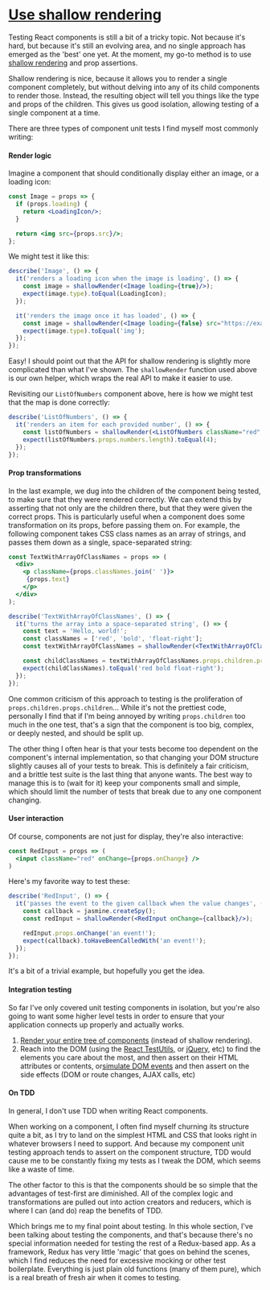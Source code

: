 # [Use shallow rendering](https://camjackson.net/post/9-things-every-reactjs-beginner-should-know#use-shallow-rendering)

Testing React components is still a bit of a tricky topic. Not because it's hard, but because it's still an evolving area, and no single approach has emerged as the 'best' one yet. At the moment, my go-to method is to use [shallow rendering](https://facebook.github.io/react/docs/test-utils.html#shallow-rendering) and prop assertions.

Shallow rendering is nice, because it allows you to render a single component completely, but without delving into any of its child components to render those. Instead, the resulting object will tell you things like the type and props of the children. This gives us good isolation, allowing testing of a single component at a time.

There are three types of component unit tests I find myself most commonly writing:

#### Render logic

Imagine a component that should conditionally display either an image, or a loading icon:

```jsx
const Image = props => {
  if (props.loading) {
    return <LoadingIcon/>;
  }

  return <img src={props.src}/>;
};
```

We might test it like this:

```jsx
describe('Image', () => {
  it('renders a loading icon when the image is loading', () => {
    const image = shallowRender(<Image loading={true}/>);
    expect(image.type).toEqual(LoadingIcon);
  });

  it('renders the image once it has loaded', () => {
    const image = shallowRender(<Image loading={false} src="https://example.com/image.jpg"/>);
    expect(image.type).toEqual('img');
  });
});
```

Easy! I should point out that the API for shallow rendering is slightly more complicated than what I've shown. The `shallowRender` function used above is our own helper, which wraps the real API to make it easier to use.

Revisiting our `ListOfNumbers` component above, here is how we might test that the map is done correctly:

```jsx
describe('ListOfNumbers', () => {
  it('renders an item for each provided number', () => {
    const listOfNumbers = shallowRender(<ListOfNumbers className="red" numbers={[3, 4, 5, 6]}/>);
    expect(listOfNumbers.props.numbers.length).toEqual(4);
  });
});
```

#### Prop transformations

In the last example, we dug into the children of the component being tested, to make sure that they were rendered correctly. We can extend this by asserting that not only are the children there, but that they were given the correct props. This is particularly useful when a component does some transformation on its props, before passing them on. For example, the following component takes CSS class names as an array of strings, and passes them down as a single, space-separated string:

```jsx
const TextWithArrayOfClassNames = props => (
  <div>
    <p className={props.classNames.join(' ')}>
     {props.text}
    </p>
  </div>
);

describe('TextWithArrayOfClassNames', () => {
  it('turns the array into a space-separated string', () => {
    const text = 'Hello, world!';
    const classNames = ['red', 'bold', 'float-right'];
    const textWithArrayOfClassNames = shallowRender(<TextWithArrayOfClassNames text={text} classNames={classNames}/>);

    const childClassNames = textWithArrayOfClassNames.props.children.props.className;
    expect(childClassNames).toEqual('red bold float-right');
  });
});
```

One common criticism of this approach to testing is the proliferation of `props.children.props.children`... While it's not the prettiest code, personally I find that if I'm being annoyed by writing `props.children` too much in the one test, that's a sign that the component is too big, complex, or deeply nested, and should be split up.

The other thing I often hear is that your tests become too dependent on the component's internal implementation, so that changing your DOM structure slightly causes all of your tests to break. This is definitely a fair criticism, and a brittle test suite is the last thing that anyone wants. The best way to manage this is to (wait for it) keep your components small and simple, which should limit the number of tests that break due to any one component changing.

#### User interaction

Of course, components are not just for display, they're also interactive:

```jsx
const RedInput = props => (
  <input className="red" onChange={props.onChange} />
)
```

Here's my favorite way to test these:

```jsx
describe('RedInput', () => {
  it('passes the event to the given callback when the value changes', () => {
    const callback = jasmine.createSpy();
    const redInput = shallowRender(<RedInput onChange={callback}/>);

    redInput.props.onChange('an event!');
    expect(callback).toHaveBeenCalledWith('an event!');
  });
});
```

It's a bit of a trivial example, but hopefully you get the idea.

#### Integration testing

So far I've only covered unit testing components in isolation, but you're also going to want some higher level tests in order to ensure that your application connects up properly and actually works.

1. [Render your entire tree of components](https://facebook.github.io/react/docs/test-utils.html#renderintodocument) (instead of shallow rendering).
1. Reach into the DOM (using the [React TestUtils](https://facebook.github.io/react/docs/test-utils.html), or [jQuery](https://jquery.com/), etc) to find the elements you care about the most, and then assert on their HTML attributes or contents, or[simulate DOM events](https://facebook.github.io/react/docs/test-utils.html#simulate) and then assert on the side effects (DOM or route changes, AJAX calls, etc)

#### On TDD

In general, I don't use TDD when writing React components.

When working on a component, I often find myself churning its structure quite a bit, as I try to land on the simplest HTML and CSS that looks right in whatever browsers I need to support. And because my component unit testing approach tends to assert on the component structure, TDD would cause me to be constantly fixing my tests as I tweak the DOM, which seems like a waste of time.

The other factor to this is that the components should be so simple that the advantages of test-first are diminished. All of the complex logic and transformations are pulled out into action creators and reducers, which is where I can (and do) reap the benefits of TDD.

Which brings me to my final point about testing. In this whole section, I've been talking about testing the components, and that's because there's no special information needed for testing the rest of a Redux-based app. As a framework, Redux has very little 'magic' that goes on behind the scenes, which I find reduces the need for excessive mocking or other test boilerplate. Everything is just plain old functions (many of them pure), which is a real breath of fresh air when it comes to testing.
